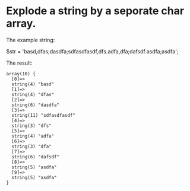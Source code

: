 Explode a string by a seporate char array.
=======

The example string:

$str = 'basd,dfas;dasdfa;sdfasdfasdf,dfs.adfa,dfa;dafsdf.asdfa;asdfa';

The result:
```
array(10) {
  [0]=>
  string(4) "basd"
  [1]=>
  string(4) "dfas"
  [2]=>
  string(6) "dasdfa"
  [3]=>
  string(11) "sdfasdfasdf"
  [4]=>
  string(3) "dfs"
  [5]=>
  string(4) "adfa"
  [6]=>
  string(3) "dfa"
  [7]=>
  string(6) "dafsdf"
  [8]=>
  string(5) "asdfa"
  [9]=>
  string(5) "asdfa"
}
```
